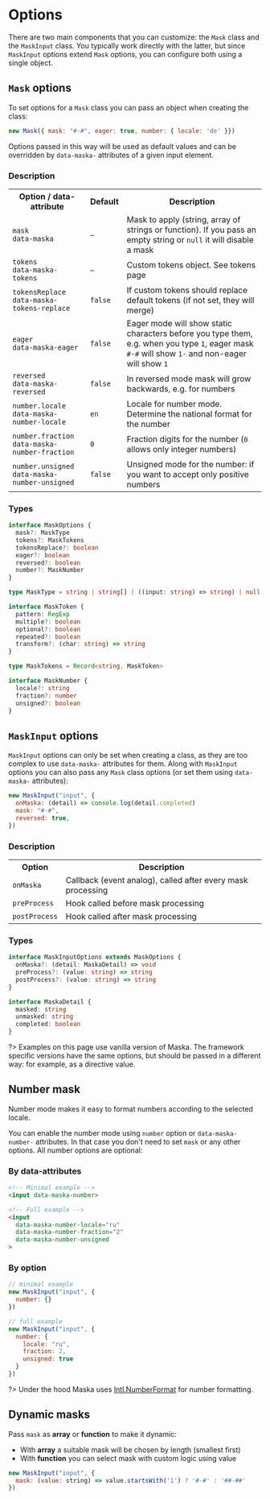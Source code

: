 # Options

There are two main components that you can customize: the `Mask` class and the `MaskInput` class. You typically work directly with the latter, but since `MaskInput` options extend `Mask` options, you can configure both using a single object.

## `Mask` options

To set options for a `Mask` class you can pass an object when creating the class:

```js
new Mask({ mask: "#-#", eager: true, number: { locale: 'de' }})
```

Options passed in this way will be used as default values and can be overridden by `data-maska-` attributes of a given input element.

<!-- tabs:start -->
### **Description**

<table>
  <tr>
    <th>Option / data-attribute</th>
    <th>Default</th>
    <th>Description</th>
  </tr>
  <tr>
    <td><code>mask</code><br><code>data-maska</code></td>
    <td><code>—</code></td>
    <td>Mask to apply (string, array of strings or function). If you pass an empty string or <code>null</code> it will disable a mask</td>
  </tr>
  <tr>
    <td><code>tokens</code><br><code>data-maska-tokens</code></td>
    <td><code>—</code></td>
    <td>Custom tokens object. See tokens page</td>
  </tr>
  <tr>
    <td><code>tokensReplace</code><br><code>data-maska-tokens-replace</code></td>
    <td><code>false</code></td>
    <td>If custom tokens should replace default tokens (if not set, they will merge)</td>
  </tr>
  <tr>
    <td><code>eager</code><br><code>data-maska-eager</code></td>
    <td><code>false</code></td>
    <td>Eager mode will show static characters before you type them, e.g. when you type <code>1</code>, eager mask <code>#-#</code> will show <code>1-</code> and non-eager will show <code>1</code></td>
  </tr>
  <tr>
    <td><code>reversed</code><br><code>data-maska-reversed</code></td>
    <td><code>false</code></td>
    <td>In reversed mode mask will grow backwards, e.g. for numbers</td>
  </tr>
  <tr>
    <td><code>number.locale</code><br><code>data-maska-number-locale</code></td>
    <td><code>en</code></td>
    <td>Locale for number mode. Determine the national format for the number</td>
  </tr>
  <tr>
    <td><code>number.fraction</code><br><code>data-maska-number-fraction</code></td>
    <td><code>0</code></td>
    <td>Fraction digits for the number (<code>0</code> allows only integer numbers)</td>
  </tr>
  <tr>
    <td><code>number.unsigned</code><br><code>data-maska-number-unsigned</code></td>
    <td><code>false</code></td>
    <td>Unsigned mode for the number: if you want to accept only positive numbers</td>
  </tr>
</table>

### **Types**
```typescript
interface MaskOptions {
  mask?: MaskType
  tokens?: MaskTokens
  tokensReplace?: boolean
  eager?: boolean
  reversed?: boolean
  number?: MaskNumber
}

type MaskType = string | string[] | ((input: string) => string) | null

interface MaskToken {
  pattern: RegExp
  multiple?: boolean
  optional?: boolean
  repeated?: boolean
  transform?: (char: string) => string
}

type MaskTokens = Record<string, MaskToken>

interface MaskNumber {
  locale?: string
  fraction?: number
  unsigned?: boolean
}
```
<!-- tabs:end -->


## `MaskInput` options

`MaskInput` options can only be set when creating a class, as they are too complex to use `data-maska-` attributes for them. Along with `MaskInput` options you can also pass any `Mask` class options (or set them using `data-maska-` attributes):

```js
new MaskInput("input", {
  onMaska: (detail) => console.log(detail.completed)
  mask: "#-#",
  reversed: true,
})
```

<!-- tabs:start -->
### **Description**

<table>
  <tr>
    <th>Option</th>
    <th>Description</th>
  </tr>
  <tr>
    <td><code>onMaska</code></td>
    <td>Сallback (event analog), called after every mask processing</td>
  </tr>
  <tr>
    <td><code>preProcess</code></td>
    <td>Hook called before mask processing</td>
  </tr>
  <tr>
    <td><code>postProcess</code></td>
    <td>Hook called after mask processing</td>
  </tr>
</table>

### **Types**
```typescript
interface MaskInputOptions extends MaskOptions {
  onMaska?: (detail: MaskaDetail) => void
  preProcess?: (value: string) => string
  postProcess?: (value: string) => string
}

interface MaskaDetail {
  masked: string
  unmasked: string
  completed: boolean
}
```
<!-- tabs:end -->

?> Examples on this page use vanilla version of Maska. The framework specific versions have the same options, but should be passed in a different way: for example, as a directive value.


## Number mask

Number mode makes it easy to format numbers according to the selected locale.

You can enable the number mode using `number` option or `data-maska-number-` attributes.
In that case you don't need to set `mask` or any other options. All number options are optional:

<!-- tabs:start -->
### **By data-attributes**

```html
<!-- Minimal example -->
<input data-maska-number>

<!-- Full example -->
<input
  data-maska-number-locale="ru"
  data-maska-number-fraction="2"
  data-maska-number-unsigned
>
```

### **By option**

```js
// minimal example
new MaskInput("input", {
  number: {}
})

// full example
new MaskInput("input", {
  number: {
    locale: "ru",
    fraction: 2,
    unsigned: true
  }
})
```
<!-- tabs:end -->

?> Under the hood Maska uses [Intl.NumberFormat](https://developer.mozilla.org/en-US/docs/Web/JavaScript/Reference/Global_Objects/Intl/NumberFormat) for number formatting.


## Dynamic masks

Pass `mask` as **array** or **function** to make it dynamic:

- With **array** a suitable mask will be chosen by length (smallest first)
- With **function** you can select mask with custom logic using value

```js
new MaskInput("input", {
  mask: (value: string) => value.startsWith('1') ? '#-#' : '##-##'
})
```
